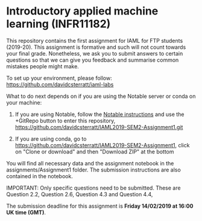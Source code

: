 # Introductory applied machine learning (INFR11182)

This repository contains the first assignment for IAML for FTP
students (2019-20). This assignment is formative and such will not
count towards your final grade. Nonetheless, we ask you to submit
answers to certain questions so that we can give you feedback and
summarise common mistakes people might make.

To set up your environment, please follow:
https://github.com/davidcsterratt/iaml-labs

What to do next depends on if you are using the Notable server or
conda on your machine:

1. If you are using Notable, follow the [Notable
  instructions](https://github.com/davidcsterratt/iaml-labs/blob/master/README-notable.md)
  and use the +GitRepo button to enter this repository,
  https://github.com/davidcsterratt/IAML2019-SEM2-Assignment1.git

2. If you are using conda, go to 
   https://github.com/davidcsterratt/IAML2019-SEM2-Assignment1, click
   on "Clone or download" and then "Download ZIP" at the bottom

You will find all necessary data and the assignment notebook in the
assignments/Assignment1 folder. The submission instructions are also
contained in the notebook.

IMPORTANT: Only specific questions need to be submitted. These are Question 2.2, Question 2.6, Question 4.3 and Question 4.4,

The submission deadline for this assignment is **Friday 14/02/2019 at
 16:00 UK time (GMT)**.

<!--  LocalWords:  INFR IAML conda GitRepo
 -->
